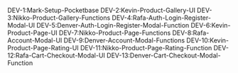 DEV-1:Mark-Setup-Pocketbase
DEV-2:Kevin-Product-Gallery-UI
DEV-3:Nikko-Product-Gallery-Functions
DEV-4:Rafa-Auth-Login-Register-Modal-UI
DEV-5:Denver-Auth-Login-Register-Modal-Function
DEV-6:Kevin-Product-Page-UI
DEV-7:Nikko-Product-Page-Functions
DEV-8:Rafa-Account-Modal-UI
DEV-9:Denver-Account-Modal-Functions
DEV-10:Kevin-Product-Page-Rating-UI
DEV-11:Nikko-Product-Page-Rating-Function
DEV-12:Rafa-Cart-Checkout-Modal-UI
DEV-13:Denver-Cart-Checkout-Modal-Function

